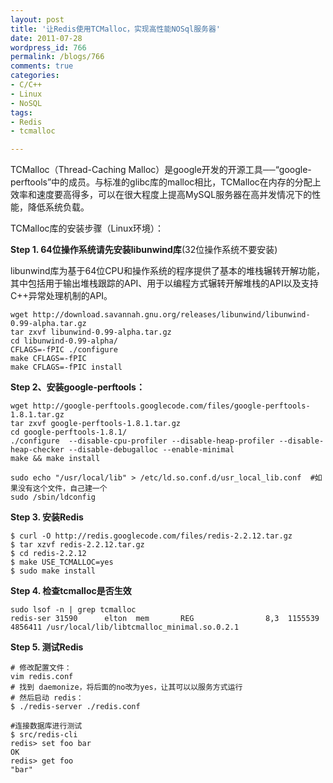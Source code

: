 ```yaml
---
layout: post
title: '让Redis使用TCMalloc，实现高性能NOSql服务器'
date: 2011-07-28
wordpress_id: 766
permalink: /blogs/766
comments: true
categories:
- C/C++
- Linux
- NoSQL
tags:
- Redis
- tcmalloc

---
```

TCMalloc（Thread-Caching Malloc）是google开发的开源工具──“google-perftools”中的成员。与标准的glibc库的malloc相比，TCMalloc在内存的分配上效率和速度要高得多，可以在很大程度上提高MySQL服务器在高并发情况下的性能，降低系统负载。

TCMalloc库的安装步骤（Linux环境）：

**Step 1. 64位操作系统请先安装libunwind库**(32位操作系统不要安装)

libunwind库为基于64位CPU和操作系统的程序提供了基本的堆栈辗转开解功能，其中包括用于输出堆栈跟踪的API、用于以编程方式辗转开解堆栈的API以及支持C++异常处理机制的API。

```
wget http://download.savannah.gnu.org/releases/libunwind/libunwind-0.99-alpha.tar.gz  
tar zxvf libunwind-0.99-alpha.tar.gz  
cd libunwind-0.99-alpha/  
CFLAGS=-fPIC ./configure  
make CFLAGS=-fPIC  
make CFLAGS=-fPIC install  
```

**Step 2、安装google-perftools：**

```
wget http://google-perftools.googlecode.com/files/google-perftools-1.8.1.tar.gz  
tar zxvf google-perftools-1.8.1.tar.gz  
cd google-perftools-1.8.1/  
./configure  --disable-cpu-profiler --disable-heap-profiler --disable-heap-checker --disable-debugalloc --enable-minimal
make && make install  
  
sudo echo "/usr/local/lib" > /etc/ld.so.conf.d/usr_local_lib.conf  #如果没有这个文件，自己建一个
sudo /sbin/ldconfig
```

**Step 3. 安装Redis**

```
$ curl -O http://redis.googlecode.com/files/redis-2.2.12.tar.gz  
$ tar xzvf redis-2.2.12.tar.gz  
$ cd redis-2.2.12  
$ make USE_TCMALLOC=yes
$ sudo make install
```

**Step 4. 检查tcmalloc是否生效**

```
sudo lsof -n | grep tcmalloc
redis-ser 31590      elton  mem       REG                8,3  1155539    4856411 /usr/local/lib/libtcmalloc_minimal.so.0.2.1
```

**Step 5. 测试Redis**

```
# 修改配置文件：
vim redis.conf
# 找到 daemonize，将后面的no改为yes，让其可以以服务方式运行
# 然后启动 redis：
$ ./redis-server ./redis.conf

#连接数据库进行测试
$ src/redis-cli
redis> set foo bar
OK
redis> get foo
"bar"
```
